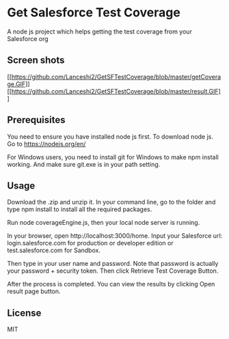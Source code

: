 # Get Salesforce Test Coverage

A node js project which helps getting the test coverage from your Salesforce org

## Screen shots ##
[[https://github.com/Lanceshi2/GetSFTestCoverage/blob/master/getCoverage.GIF]]
[[https://github.com/Lanceshi2/GetSFTestCoverage/blob/master/result.GIF]]

## Prerequisites ##
You need to ensure you have installed node js first. To download node js. Go to https://nodejs.org/en/

For Windows users, you need to install git for Windows to make npm install working. And make sure git.exe is in your path setting.

## Usage ##

Download the .zip and unzip it. In your command line, go to the folder and type npm install to install all the required packages.

Run node coverageEngine.js, then your local node server is running.

In your browser, open http://localhost:3000/home. Input your Salesforce url: login.salesforce.com for production or developer edition or test.salesforce.com for Sandbox.

Then type in your user name and password. Note that password is actually your password + security token. Then click Retrieve Test Coverage Button.

After the process is completed. You can view the results by clicking Open result page button.

## License ##
MIT
